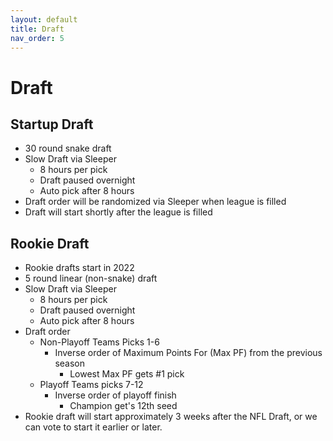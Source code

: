 ```yaml
---
layout: default
title: Draft
nav_order: 5
---
```

# Draft


## Startup Draft
- 30 round snake draft
- Slow Draft via Sleeper
  - 8 hours per pick
  - Draft paused overnight
  - Auto pick after 8 hours
- Draft order will be randomized via Sleeper when league is filled
- Draft will start shortly after the league is filled

## Rookie Draft
 - Rookie drafts start in 2022
 - 5 round linear (non-snake) draft 
 - Slow Draft via Sleeper
   - 8 hours per pick
   - Draft paused overnight
   - Auto pick after 8 hours
 - Draft order
   - Non-Playoff Teams Picks 1-6
     - Inverse order of Maximum Points For (Max PF) from the previous season
       - Lowest Max PF gets #1 pick
   - Playoff Teams picks 7-12
     - Inverse order of playoff finish
       - Champion get's 12th seed
 - Rookie draft will start approximately 3 weeks after the NFL Draft, or we can vote to start it earlier or later.